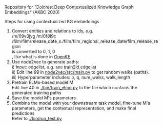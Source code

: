 Repository for "Dolores: Deep Contextualized Knowledge Graph Embeddings" (AKBC 2020)

Steps for using contextualized KG embeddings
1) Convert entities and relations to ids, e.g. <br>
/m/09v3jyg /m/0f8l9c /film/film/release_date_s./film/film_regional_release_date/film_release_region<br>
is converted to 0, 1, 0<br>
, like what is done in <a href="https://github.com/thunlp/OpenKE/blob/OpenKE-PyTorch/benchmarks/FB15K237/train2id.txt">OpenKE</a><br>
2) Use node2vec to generate paths:<br>
i) Input: edgelist, e.g. see <a href="https://github.com/why2011btv/node2vec_20180802/blob/master/graph/train2id.edgelist">train2id.edgelist</a><br>
ii) Edit line 99 in <a href="https://github.com/aditya-grover/node2vec/blob/master/src/main.py">node2vec/src/main.py</a> to get random walks (paths).<br>
iii) Hyperparameter includes: p, q, num_walks, walk_length
3) Pretrain ELMo-based model M <br>
Edit line 40 in <a href="https://github.com/why2011btv/FB15K237/blob/master/bin/train_elmo.py">./bin/train_elmo.py</a> to the file which contains the generated training paths<br>
4) Save the model M's parameters
5) Combine the model with your downstream task model, fine-tune M's parameters, get the contextual representation, and make final predictions <br>
Refer to <a href="https://github.com/why2011btv/FB15K237/blob/master/bin/run_test.py">./bin/run_test.py</a>
